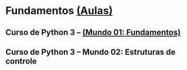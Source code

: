 # Fundamentos [(Aulas)](http://www.cursoemvideo.com/course/curso-python-3/)

## Curso de Python 3 – [(Mundo 01: Fundamentos)](https://github.com/UlissesMartins/Python3/tree/master/Curso%20em%20V%C3%ADdeo/Python3/Mundo%201)

## Curso de Python 3 – Mundo 02: Estruturas de controle
